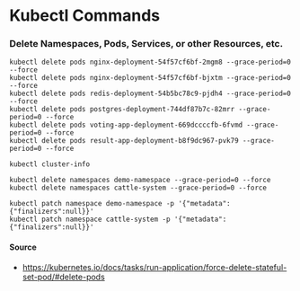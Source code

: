 # Kubectl Commands

### Delete Namespaces, Pods, Services, or other Resources, etc.

```
kubectl delete pods nginx-deployment-54f57cf6bf-2mgm8 --grace-period=0 --force
kubectl delete pods nginx-deployment-54f57cf6bf-bjxtm --grace-period=0 --force
kubectl delete pods redis-deployment-54b5bc78c9-pjdh4 --grace-period=0 --force
kubectl delete pods postgres-deployment-744df87b7c-82mrr --grace-period=0 --force
kubectl delete pods voting-app-deployment-669dccccfb-6fvmd --grace-period=0 --force
kubectl delete pods result-app-deployment-b8f9dc967-pvk79 --grace-period=0 --force

kubectl cluster-info

kubectl delete namespaces demo-namespace --grace-period=0 --force
kubectl delete namespaces cattle-system --grace-period=0 --force

kubectl patch namespace demo-namespace -p '{"metadata":{"finalizers":null}}'
kubectl patch namespace cattle-system -p '{"metadata":{"finalizers":null}}'
```

#### Source
* https://kubernetes.io/docs/tasks/run-application/force-delete-stateful-set-pod/#delete-pods